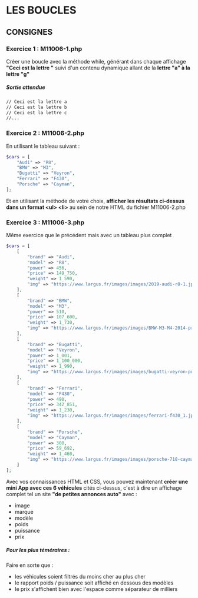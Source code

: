 # LES BOUCLES

## CONSIGNES

### Exercice 1 : M11006-1.php

Créer une boucle avec la méthode while, générant dans chaque affichage **"Ceci est la lettre "** suivi d'un contenu dynamique allant de la **lettre "a" à la lettre "g"**

##### Sortie attendue

```txt
// Ceci est la lettre a
// Ceci est la lettre b
// Ceci est la lettre c
//...
```

### Exercice 2 : M11006-2.php

En utilisant le tableau suivant :

```php
$cars = [
    "Audi" => "R8",
    "BMW" => "M3",
    "Bugatti" => "Veyron",
    "Ferrari" => "F430",
    "Porsche" => "Cayman",
];
```

Et en utilisant la méthode de votre choix, **afficher les résultats ci-dessus dans un format \<ul\> \<li\>** au sein de notre HTML du fichier M11006-2.php

### Exercice 3 : M11006-3.php

Même exercice que le précédent mais avec un tableau plus complet

```php
$cars = [
    [
        "brand" => "Audi",
        "model" => "R8",
        "power" => 456,
        "price" => 149_750,
        "weight" => 1_590,
        "img" => "https://www.largus.fr/images/images/2019-audi-r8-1.jpg"
    ],
    [
        "brand" => "BMW",
        "model" => "M3",
        "power" => 510,
        "price" => 107_600,
        "weight" => 1_730,
        "img" => "https://www.largus.fr/images/images/BMW-M3-M4-2014-premieres-photos-offici_22.jpg?width=940&quality=80"
    ],
    [
        "brand" => "Bugatti",
        "model" => "Veyron",
        "power" => 1_001,
        "price" => 1_100_000,
        "weight" => 1_990,
        "img" => "https://www.largus.fr/images/images/bugatti-veyron-pur-sang.jpg"
    ],
    [
        "brand" => "Ferrari",
        "model" => "F430",
        "power" => 490,
        "price" => 342_851,
        "weight" => 1_230,
        "img" => "https://www.largus.fr/images/images/ferrari-f430_1.jpg"
    ],
    [
        "brand" => "Porsche",
        "model" => "Cayman",
        "power" => 300,
        "price" => 59_692,
        "weight" => 1_460,
        "img" => "https://www.largus.fr/images/images/porsche-718-cayman-27.jpg"
    ]
];
```

Avec vos connaissances HTML et CSS, vous pouvez maintenant **créer une mini App avec ces 6 véhicules** cités ci-dessus, c'est à dire un affichage complet tel un site **"de petites annonces auto"** avec :

- image
- marque
- modèle
- poids
- puissance
- prix

##### Pour les plus téméraires :

Faire en sorte que :

- les véhicules soient filtrés du moins cher au plus cher
- le rapport poids / puissance soit affiché en dessous des modèles
- le prix s'affichent bien avec l'espace comme séparateur de milliers
